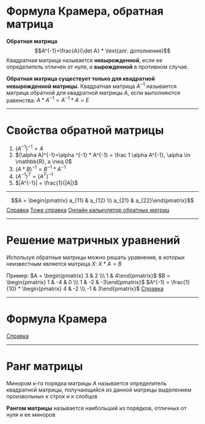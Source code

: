 # Формула Крамера, обратная матрица

**Обратная матрица**
$$A^{-1}=\frac{A}{\det A} * \text{алг. дополнения}$$
Квадратная матрица называется **невырожденной**, если ее определитель отличен от нуля, и **вырожденной** в противном случае.

**Обратная матрица существует только для квадратной невырожденной матрицы**.
Квадратная матрица $A^{-1}$ называется матрица обратной для квадратной матрицы $A$, если выполняются равенства: $A*A^{-1}=A^{-1}*A=E$

---

# Свойства обратной матрицы
1) $(A^{-1})^{-1} = A$
2) $(\alpha A)^{-1}=\alpha ^{-1} * A^{-1} = \frac 1 \alpha A^{-1}, \alpha \in \mathbb{R}, a \neq 0$
3) $(A*B)^{-1} = B^{-1} * A^{-1}$
4) $(A^{-1})^T = (A^T)^{-1}$
5) $|A^{-1}| = \frac{1}{|A|}$

----

$$A = \begin{pmatrix} a_{11} & a_{12} \\\ a_{21} & a_{22}\end{pmatrix}$$
[Справка](http://mathprofi.ru/kak_naiti_obratnuyu_matricu.html)
[Тоже справка](https://thecode.media/obratnaya-matritsa/)
[Онлайн калькулятор обратных матриц](https://ru.onlinemschool.com/math/assistance/matrix/inverse)

---
# Решение матричных уравнений

Используя обратные матрицы можно решать уравнения, в которых неизвестным является матрица $X$: $X*A=B$

Пример:
$A = \begin{pmatrix} 3 & 2 \\\ 1 & 4\end{pmatrix}$
$B = \begin{pmatrix} 1 & -4 & 0 \\\ 1 & -2 & -3\end{pmatrix}$
$A^{-1} = \frac{1}{10} * \begin{pmatrix} 4 & -2 \\\ -1 & 3\end{pmatrix}$
[Справка](https://math.semestr.ru/matrix/solution-matrix-equations.php)

----
# Формула Крамера
[Справка](http://www.cleverstudents.ru/systems/Cramers_method.html)

---
# Ранг матрицы
Минором к-го порядка матрицы $A$ называется определитель квадратной матрицы, получающийся из данной матрицы выделением произвольных к строк и к слобцов

**Рангом матрицы** называется наибольший из порядков, отличных от нуля и ее миноров